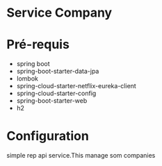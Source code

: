 # Service Company 
# Pré-requis
* spring boot
* spring-boot-starter-data-jpa
* lombok
* spring-cloud-starter-netflix-eureka-client
* spring-cloud-starter-config
* spring-boot-starter-web
* h2
# Configuration
simple rep api service.This manage som companies 
